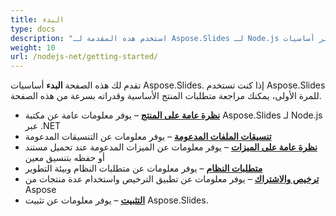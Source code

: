 ```yaml
---
title: البدء
type: docs
description: "استخدم هذه المقدمة لـ Aspose.Slides لـ Node.js عبر أساسيات .NET لبدء إدراك قيمة Aspose.Slides لعملك."
weight: 10
url: /nodejs-net/getting-started/
---
```


تقدم لك هذه الصفحة **البدء** أساسيات Aspose.Slides. إذا كنت تستخدم Aspose.Slides للمرة الأولى، يمكنك مراجعة متطلبات المنتج الأساسية وقدراته بسرعة من هذه الصفحة.

- [**نظرة عامة على المنتج**](/slides/nodejs-net/product-overview/) – يوفر معلومات عامة عن مكتبة Aspose.Slides لـ Node.js عبر .NET
- [**تنسيقات الملفات المدعومة**](/slides/nodejs-net/supported-file-formats/) – يوفر معلومات عن التنسيقات المدعومة
- [**نظرة عامة على الميزات**](/slides/nodejs-net/features-overview/) – يوفر معلومات عن الميزات المدعومة عند تحميل مستند أو حفظه بتنسيق معين
- [**متطلبات النظام**](/slides/nodejs-net/system-requirements/) – يوفر معلومات عن متطلبات النظام وبيئة التطوير
- [**ترخيص والاشتراك**](/slides/nodejs-net/licensing) – يوفر معلومات عن تطبيق الترخيص واستخدام عدة منتجات من Aspose
- [**التثبيت**](/slides/nodejs-net/installation/) – يوفر معلومات عن تثبيت Aspose.Slides.
